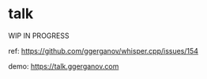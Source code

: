 # talk

WIP IN PROGRESS

ref: https://github.com/ggerganov/whisper.cpp/issues/154

demo: https://talk.ggerganov.com
